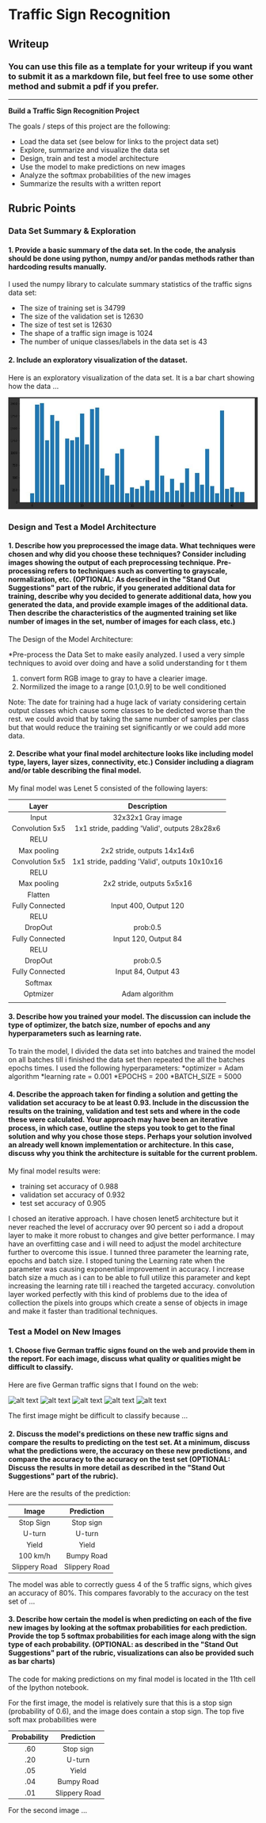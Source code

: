 # **Traffic Sign Recognition** 

## Writeup

### You can use this file as a template for your writeup if you want to submit it as a markdown file, but feel free to use some other method and submit a pdf if you prefer.

---

**Build a Traffic Sign Recognition Project**

The goals / steps of this project are the following:
* Load the data set (see below for links to the project data set)
* Explore, summarize and visualize the data set
* Design, train and test a model architecture
* Use the model to make predictions on new images
* Analyze the softmax probabilities of the new images
* Summarize the results with a written report


[//]: # (Image References)

[image1]: ./examples/visualization.jpg "Visualization"
[image2]: ./examples/grayscale.jpg "Grayscaling"
[image3]: ./examples/random_noise.jpg "Random Noise"
[image4]: ./examples/placeholder.png "Traffic Sign 1"
[image5]: ./examples/placeholder.png "Traffic Sign 2"
[image6]: ./examples/placeholder.png "Traffic Sign 3"
[image7]: ./examples/placeholder.png "Traffic Sign 4"
[image8]: ./examples/placeholder.png "Traffic Sign 5"

## Rubric Points



### Data Set Summary & Exploration

#### 1. Provide a basic summary of the data set. In the code, the analysis should be done using python, numpy and/or pandas methods rather than hardcoding results manually.

I used the numpy library to calculate summary statistics of the traffic
signs data set:

* The size of training set is 34799
* The size of the validation set is 12630
* The size of test set is 12630
* The shape of a traffic sign image is 1024
* The number of unique classes/labels in the data set is 43


#### 2. Include an exploratory visualization of the dataset.

Here is an exploratory visualization of the data set. It is a bar chart showing how the data ...

 ![data set](image.jpg)

### Design and Test a Model Architecture

#### 1. Describe how you preprocessed the image data. What techniques were chosen and why did you choose these techniques? Consider including images showing the output of each preprocessing technique. Pre-processing refers to techniques such as converting to grayscale, normalization, etc. (OPTIONAL: As described in the "Stand Out Suggestions" part of the rubric, if you generated additional data for training, describe why you decided to generate additional data, how you generated the data, and provide example images of the additional data. Then describe the characteristics of the augmented training set like number of images in the set, number of images for each class, etc.)

The Design of the Model Architecture:

*Pre-process the Data Set to make easily analyzed. I used a very simple techniques to avoid over doing and have a solid understanding for t    them 

   1. convert form RGB image to gray to have a clearier image.
   2. Normilized the image to a range [0.1,0.9] to be well conditioned

Note:
    The date for training had a huge lack of variaty considering certain output classes which cause some classes to be dedicted worse than the rest. we could avoid that by taking the same number of samples per class but that would reduce the training set significantly or we could add more data.

#### 2. Describe what your final model architecture looks like including model type, layers, layer sizes, connectivity, etc.) Consider including a diagram and/or table describing the final model.

My final model was Lenet 5 consisted of the following layers:

| Layer         		|     Description	        					| 
|:---------------------:|:---------------------------------------------:| 
| Input         		| 32x32x1 Gray image   							| 
| Convolution 5x5     	| 1x1 stride, padding 'Valid', outputs 28x28x6 	|
| RELU					|												|
| Max pooling	      	| 2x2 stride,  outputs 14x14x6 			     	|
| Convolution 5x5     	| 1x1 stride, padding 'Valid', outputs 10x10x16 |
| RELU					|												|
| Max pooling			| 2x2 stride,  outputs 5x5x16 			     	|
| Flatten				| 												|
| Fully Connected		|Input 400, Output 120  						|
| RELU					|												|
| DropOut				|prob:0.5   									|
| Fully Connected		|Input 120, Output 84  							|
| RELU					|												|
| DropOut				|prob:0.5   									|
| Fully Connected		|Input 84, Output 43  							|
| Softmax				|												|
| Optmizer				|Adam algorithm 								|
|						|												|
 


#### 3. Describe how you trained your model. The discussion can include the type of optimizer, the batch size, number of epochs and any hyperparameters such as learning rate.

To train the model, I divided the data set into batches and trained the model on all batches till i finished the data set then repeated the all the batches epochs times.
I used the following hyperparameters:
    *optimizer = Adam algorithm
    *learning rate = 0.001
    *EPOCHS = 200
    *BATCH_SIZE = 5000

#### 4. Describe the approach taken for finding a solution and getting the validation set accuracy to be at least 0.93. Include in the discussion the results on the training, validation and test sets and where in the code these were calculated. Your approach may have been an iterative process, in which case, outline the steps you took to get to the final solution and why you chose those steps. Perhaps your solution involved an already well known implementation or architecture. In this case, discuss why you think the architecture is suitable for the current problem.

My final model results were:
* training set accuracy of 0.988
* validation set accuracy of 0.932 
* test set accuracy of 0.905

I chosed an iterative approach. I have chosen lenet5 architecture but it never reached the level of accruracy over 90 percent so i add a dropout layer to make it more robust to changes and give better performance. I may have an overfitting case and i will need to adjust the model architecture further to overcome this issue.
I tunned three parameter the learning rate, epochs and batch size. I stoped tuning the Learning rate when the parameter was causing exponential improvement in accuracy. I increase batch size a much as i can to be able to full utilize this parameter and kept increasing the learning rate till i reached the targeted accuracy. convolution layer worked perfectly with this kind of problems due to the idea of collection the pixels into groups which create a sense of objects in image and make it faster than traditional techniques.

 

### Test a Model on New Images

#### 1. Choose five German traffic signs found on the web and provide them in the report. For each image, discuss what quality or qualities might be difficult to classify.

Here are five German traffic signs that I found on the web:

![alt text][image4] ![alt text][image5] ![alt text][image6] 
![alt text][image7] ![alt text][image8]

The first image might be difficult to classify because ...

#### 2. Discuss the model's predictions on these new traffic signs and compare the results to predicting on the test set. At a minimum, discuss what the predictions were, the accuracy on these new predictions, and compare the accuracy to the accuracy on the test set (OPTIONAL: Discuss the results in more detail as described in the "Stand Out Suggestions" part of the rubric).

Here are the results of the prediction:

| Image			        |     Prediction	        					| 
|:---------------------:|:---------------------------------------------:| 
| Stop Sign      		| Stop sign   									| 
| U-turn     			| U-turn 										|
| Yield					| Yield											|
| 100 km/h	      		| Bumpy Road					 				|
| Slippery Road			| Slippery Road      							|


The model was able to correctly guess 4 of the 5 traffic signs, which gives an accuracy of 80%. This compares favorably to the accuracy on the test set of ...

#### 3. Describe how certain the model is when predicting on each of the five new images by looking at the softmax probabilities for each prediction. Provide the top 5 softmax probabilities for each image along with the sign type of each probability. (OPTIONAL: as described in the "Stand Out Suggestions" part of the rubric, visualizations can also be provided such as bar charts)

The code for making predictions on my final model is located in the 11th cell of the Ipython notebook.

For the first image, the model is relatively sure that this is a stop sign (probability of 0.6), and the image does contain a stop sign. The top five soft max probabilities were

| Probability         	|     Prediction	        					| 
|:---------------------:|:---------------------------------------------:| 
| .60         			| Stop sign   									| 
| .20     				| U-turn 										|
| .05					| Yield											|
| .04	      			| Bumpy Road					 				|
| .01				    | Slippery Road      							|


For the second image ... 


